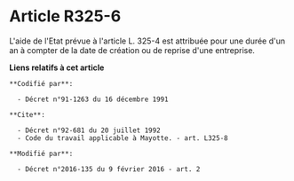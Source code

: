 # Article R325-6

L'aide de l'Etat prévue à l'article L. 325-4 est attribuée pour une durée d'un an à compter de la date de création ou de
reprise d'une entreprise.

**Liens relatifs à cet article**

	**Codifié par**:

	  - Décret n°91-1263 du 16 décembre 1991

	**Cite**:

	  - Décret n°92-681 du 20 juillet 1992
	  - Code du travail applicable à Mayotte. - art. L325-8

	**Modifié par**:

	  - Décret n°2016-135 du 9 février 2016 - art. 2
